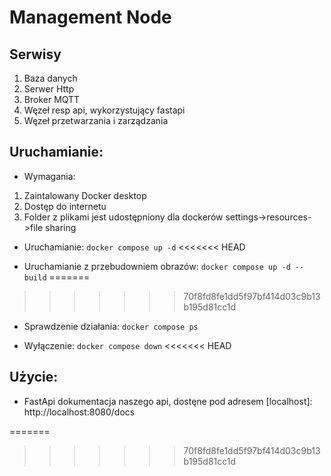 # Management Node

## Serwisy
1. Baza danych
2. Serwer Http
3. Broker MQTT
4. Węzeł resp api, wykorzystujący fastapi 
5. Węzeł przetwarzania i zarządzania

## Uruchamianie:
* Wymagania: 
1. Zaintalowany Docker desktop 
2. Dostęp do internetu
3. Folder z plikami jest udostępniony dla dockerów settings->resources->file sharing

* Uruchamianie:
	```docker compose up -d```
<<<<<<< HEAD
	

* Uruchamianie z przebudowniem obrazów:
	```docker compose up -d --build```
=======
>>>>>>> 70f8fd8fe1dd5f97bf414d03c9b13b195d81cc1d

* Sprawdzenie działania:
	```docker compose ps```

* Wyłączenie:
	```docker compose down```
<<<<<<< HEAD
	
## Użycie:
* FastApi dokumentacja naszego api, dostęne pod adresem [localhost]: http://localhost:8080/docs

=======
>>>>>>> 70f8fd8fe1dd5f97bf414d03c9b13b195d81cc1d

